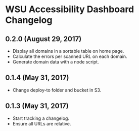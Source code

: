 # WSU Accessibility Dashboard Changelog

## 0.2.0 (August 29, 2017)

* Display all domains in a sortable table on home page.
* Calculate the errors per scanned URL on each domain.
* Generate domain data with a node script.

## 0.1.4 (May 31, 2017)

* Change deploy-to folder and bucket in S3.

## 0.1.3 (May 31, 2017)

* Start tracking a changelog.
* Ensure all URLs are relative.
